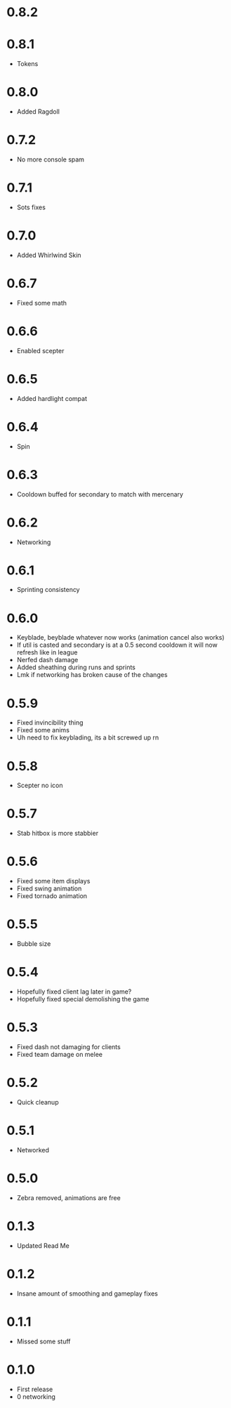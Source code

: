 # 0.8.2
# 0.8.1 

- Tokens

# 0.8.0

- Added Ragdoll

# 0.7.2

- No more console spam

# 0.7.1

- Sots fixes

# 0.7.0 

- Added Whirlwind Skin

# 0.6.7

- Fixed some math 

# 0.6.6

- Enabled scepter

# 0.6.5

- Added hardlight compat

# 0.6.4

- Spin 

# 0.6.3

- Cooldown buffed for secondary to match with mercenary

# 0.6.2

- Networking

# 0.6.1

- Sprinting consistency

# 0.6.0

- Keyblade, beyblade whatever now works (animation cancel also works)
- If util is casted and secondary is at a 0.5 second cooldown it will now refresh like in league
- Nerfed dash damage
- Added sheathing during runs and sprints
- Lmk if networking has broken cause of the changes

# 0.5.9

- Fixed invincibility thing
- Fixed some anims
- Uh need to fix keyblading, its a bit screwed up rn

# 0.5.8

- Scepter no icon

# 0.5.7

- Stab hitbox is more stabbier

# 0.5.6

- Fixed some item displays
- Fixed swing animation
- Fixed tornado animation

# 0.5.5

- Bubble size

# 0.5.4

- Hopefully fixed client lag later in game?
- Hopefully fixed special demolishing the game

# 0.5.3

- Fixed dash not damaging for clients
- Fixed team damage on melee

# 0.5.2

- Quick cleanup

# 0.5.1

- Networked

# 0.5.0

- Zebra removed, animations are free

# 0.1.3

- Updated Read Me

# 0.1.2

- Insane amount of smoothing and gameplay fixes

# 0.1.1

- Missed some stuff

# 0.1.0

- First release
- 0 networking